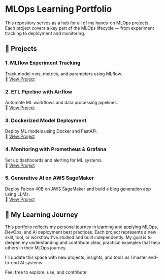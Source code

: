 # MLOps Learning Portfolio

This repository serves as a hub for all of my hands-on MLOps projects. Each project covers a key part of the MLOps lifecycle — from experiment tracking to deployment and monitoring.

## 🔗 Projects

### 1. MLflow Experiment Tracking  
Track model runs, metrics, and parameters using MLflow.  
🔗 [View Project](https://github.com/your-username/mlflow-tracking-project)

### 2. ETL Pipeline with Airflow  
Automate ML workflows and data processing pipelines.  
🔗 [View Project](https://github.com/your-username/airflow-etl-pipeline)

### 3. Dockerized Model Deployment  
Deploy ML models using Docker and FastAPI.  
🔗 [View Project](https://github.com/your-username/dockerized-model-deployment)

### 4. Monitoring with Prometheus & Grafana  
Set up dashboards and alerting for ML systems.  
🔗 [View Project](https://github.com/your-username/monitoring-with-prometheus)

### 5. Generative AI on AWS SageMaker  
Deploy Falcon 40B on AWS SageMaker and build a blog generation app using LLMs.  
🔗 [View Project](https://github.com/Nahidzeinali-web/generative-ai-with-cloud)

## 🧭 My Learning Journey

This portfolio reflects my personal journey in learning and applying MLOps, DevOps, and AI deployment best practices. Each project represents a new skill, tool, or workflow I’ve studied and built independently. My goal is to deepen my understanding and contribute clear, practical examples that help others in their MLOps journey.

I'll update this space with new projects, insights, and tools as I master end-to-end AI systems.

Feel free to explore, use, and contribute!
